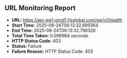 ## URL Monitoring Report

- **URL:** https://api-gw1-prod1.fisglobal.com/gw/v1/health
- **Start Time:** 2025-08-24T06:13:32.699364
- **End Time:** 2025-08-24T06:13:32.796328
- **Total Time Taken:** 0.096964 seconds
- **HTTP Status Code:** 403
- **Status:** Failure
- **Failure Reason:** HTTP Status Code: 403
